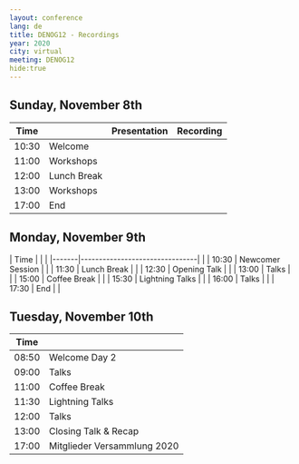 ```yaml
---
layout: conference
lang: de
title: DENOG12 - Recordings
year: 2020
city: virtual
meeting: DENOG12
hide:true
---
```



## Sunday, November 8th

| Time  |                               | Presentation                  |  Recording                    |
|-------|-------------------------------|-------------------------------|-------------------------------|
| 10:30 | Welcome                       |                               |
| 11:00 | Workshops                     |                               |
| 12:00 | Lunch Break                   |                               |
| 13:00 | Workshops                     |                               |
| 17:00 | End                           |                               |

## Monday, November 9th

| Time  |                                |                               |
|-------|--------------------------------|                               |
| 10:30 | Newcomer Session               |                               |
| 11:30 | Lunch Break                    |                               |
| 12:30 | Opening Talk                   |                               |
| 13:00 | Talks                          |                               |
| 15:00 | Coffee Break                   |                               |
| 15:30 | Lightning Talks                |                               |
| 16:00 | Talks                          |                               |
| 17:30 | End                            |                               |

## Tuesday, November 10th

| Time  |                                |
|-------|--------------------------------|
| 08:50 | Welcome Day 2                  |
| 09:00 | Talks                          |
| 11:00 | Coffee Break                   |
| 11:30 | Lightning Talks                |
| 12:00 | Talks                          |
| 13:00 | Closing Talk & Recap           |
| 17:00 | Mitglieder Versammlung 2020    |
